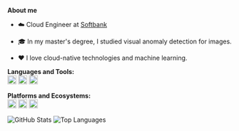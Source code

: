 **About me**

- :cloud: Cloud Engineer at [Softbank](https://www.softbank.jp)

- 🎓 In my master's degree, I studied visual anomaly detection for images.

- ❤️ I love cloud-native technologies and machine learning.

**Languages and Tools:**  
<code><a href="https://www.python.org/"><img height="20" src="https://img.icons8.com/color/48/000000/python.png"></a></code>
<code><a href="https://go.dev/"><img height="20" src="https://img.icons8.com/color/48/000000/golang.png"></a></code>
<code><a href="https://www.terraform.io/"><img height="20" src="https://img.icons8.com/color/48/000000/terraform.png"></a></code>

**Platforms and Ecosystems:**  
<code><a href="https://kubernetes.io/"><img height="20" src="https://img.icons8.com/color/48/000000/kubernetes.png"></a></code>
<code><a href="https://aws.amazon.com/"><img height="20" src="https://img.icons8.com/color/48/000000/amazon-web-services.png"></a></code>
<code><a href="https://cloud.google.com/"><img height="20" src="https://img.icons8.com/color/48/000000/google-cloud.png"></a></code>

![GitHub Stats](https://github-readme-stats.vercel.app/api?username=Kaniikura&count_private=true&show_icons=true&theme=buefy&line_height=24)
![Top Languages](https://github-readme-stats.vercel.app/api/top-langs/?username=Kaniikura&layout=compact&langs_count=8&theme=buefy&hide=css,html,Blade,jupyter%20notebook)
